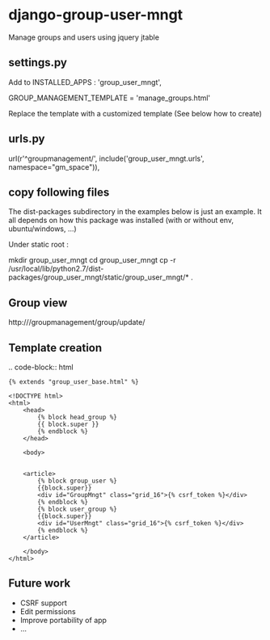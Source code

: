 django-group-user-mngt
======================

Manage groups and users using jquery jtable

settings.py
-----------

Add to INSTALLED_APPS : 'group_user_mngt',

GROUP_MANAGEMENT_TEMPLATE = 'manage_groups.html'

Replace the template with a customized template (See below how to create)

urls.py
-------

url(r'^groupmanagement/', include('group_user_mngt.urls', namespace="gm_space")),

copy following files
--------------------

The dist-packages subdirectory in the examples below is just an example.  It all depends on
how this package was installed (with or without env, ubuntu/windows, ...)

Under static root :

mkdir group_user_mngt
cd group_user_mngt
cp -r /usr/local/lib/python2.7/dist-packages/group_user_mngt/static/group_user_mngt/* .


Group view
----------

http://<FQDN>/groupmanagement/group/update/

Template creation
-----------------

.. code-block:: html

    {% extends "group_user_base.html" %}

    <!DOCTYPE html>
    <html>
        <head>
            {% block head_group %}
            {{ block.super }}
            {% endblock %}
        </head>

        <body>


        <article>
            {% block group_user %}
            {{block.super}}
            <div id="GroupMngt" class="grid_16">{% csrf_token %}</div>
            {% endblock %}
            {% block user_group %}
            {{block.super}}
            <div id="UserMngt" class="grid_16">{% csrf_token %}</div>
            {% endblock %}
        </article>

        </body>
    </html>


Future work
-----------

- CSRF support
- Edit permissions
- Improve portability of app
- ...

